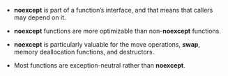 - **noexcept** is part of a function’s interface, and that means that callers may depend on it.

- **noexcept** functions are more optimizable than non-**noexcept** functions.

- **noexcept** is particularly valuable for the move operations, **swap**, memory deallocation functions, and destructors.

- Most functions are exception-neutral rather than **noexcept**.
